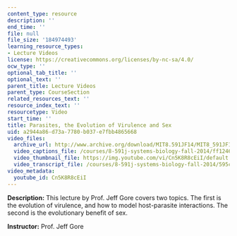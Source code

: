 ```yaml
---
content_type: resource
description: ''
end_time: ''
file: null
file_size: '184974493'
learning_resource_types:
- Lecture Videos
license: https://creativecommons.org/licenses/by-nc-sa/4.0/
ocw_type: ''
optional_tab_title: ''
optional_text: ''
parent_title: Lecture Videos
parent_type: CourseSection
related_resources_text: ''
resource_index_text: ''
resourcetype: Video
start_time: ''
title: Parasites, the Evolution of Virulence and Sex
uid: a2944a86-d73a-7780-b037-e7fbb4865668
video_files:
  archive_url: http://www.archive.org/download/MIT8.591JF14/MIT8_591JF14_lec20_300k.mp4
  video_captions_file: /courses/8-591j-systems-biology-fall-2014/ff12465018ef5403ae600b746a587baa_Cn5K8R8cEiI.vtt
  video_thumbnail_file: https://img.youtube.com/vi/Cn5K8R8cEiI/default.jpg
  video_transcript_file: /courses/8-591j-systems-biology-fall-2014/595cf1b24910d881c89505595d91e497_Cn5K8R8cEiI.pdf
video_metadata:
  youtube_id: Cn5K8R8cEiI
---
```


**Description:** This lecture by Prof. Jeff Gore covers two topics. The first is the evolution of virulence, and how to model host-parasite interactions. The second is the evolutionary benefit of sex.

**Instructor:** Prof. Jeff Gore


